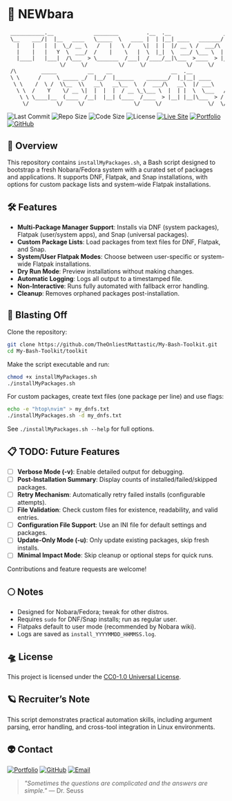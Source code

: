 # 🧰 NEWbara

```txt
 ___________.__             ________         .__  .__                 __   
 \__    ___/|  |__   ____   \_____  \   ____ |  | |__| ____   _______/  |_ 
   |    |   |  |  \_/ __ \   /   |   \ /    \|  | |  |/ __ \ /  ___/\   __\
   |    |   |   Y  \  ___/  /    |    \   |  \  |_|  \  ___/ \___ \  |  |  
   |____|   |___|  /\___  > \_______  /___|  /____/__|\___  >____  > |__|  
                 \/     \/          \/     \/             \/     \/        
 /\        _____          __    __                   __  .__             /\
 \ \      /     \ _____ _/  |__/  |______    _______/  |_|__| ____      / /
  \ \    /  \ /  \\__  \\   __\   __\__  \  /  ___/\   __\  |/ ___\    / / 
   \ \  /    Y    \/ __ \|  |  |  |  / __ \_\___ \  |  | |  \  \___   / /  
    \ \ \____|__  (____  /__|  |__| (____  /____  > |__| |__|\___  > / /   
     \/         \/     \/                \/     \/               \/  \/    
```

![Last Commit](https://img.shields.io/github/last-commit/TheOnliestMattastic/My-Bash-Toolkit?color=bd93f9&style=for-the-badge&labelColor=6272a4)
![Repo Size](https://img.shields.io/github/repo-size/TheOnliestMattastic/My-Bash-Toolkit?color=bd93f9&style=for-the-badge&labelColor=6272a4)
![Code Size](https://img.shields.io/github/languages/code-size/TheOnliestMattastic/My-Bash-Toolkit?color=bd93f9&style=for-the-badge&labelColor=6272a4)
![License](https://img.shields.io/badge/License-CC0--1.0-bd93f9?style=for-the-badge&logo=creativecommons&logoColor=white&labelColor=6272a4)
[![Live Site](https://img.shields.io/badge/Toolkit-Site-bd93f9?style=for-the-badge&logo=githubpages&logoColor=white&labelColor=6272a4)](https://theonliestmattastic.github.io/my-bash-toolkit/)
[![Portfolio](https://img.shields.io/badge/Portfolio-bd93f9?style=for-the-badge&logo=githubpages&logoColor=white&labelColor=6272a4)](https://theonliestmattastic.github.io/)
[![GitHub](https://img.shields.io/badge/GitHub-Profile-bd93f9?style=for-the-badge&logo=github&logoColor=white&labelColor=6272a4)](https://github.com/theonliestmattastic)

## 🔭 Overview

This repository contains `installMyPackages.sh`, a Bash script designed to bootstrap a fresh Nobara/Fedora system with a curated set of packages and applications. It supports DNF, Flatpak, and Snap installations, with options for custom package lists and system-wide Flatpak installations.

## 🛠️ Features

- **Multi-Package Manager Support**: Installs via DNF (system packages), Flatpak (user/system apps), and Snap (universal packages).
- **Custom Package Lists**: Load packages from text files for DNF, Flatpak, and Snap.
- **System/User Flatpak Modes**: Choose between user-specific or system-wide Flatpak installations.
- **Dry Run Mode**: Preview installations without making changes.
- **Automatic Logging**: Logs all output to a timestamped file.
- **Non-Interactive**: Runs fully automated with fallback error handling.
- **Cleanup**: Removes orphaned packages post-installation.

## 🚀 Blasting Off

Clone the repository:

```sh
git clone https://github.com/TheOnliestMattastic/My-Bash-Toolkit.git
cd My-Bash-Toolkit/toolkit
```

Make the script executable and run:

```sh
chmod +x installMyPackages.sh
./installMyPackages.sh
```

For custom packages, create text files (one package per line) and use flags:

```sh
echo -e "htop\nvim" > my_dnfs.txt
./installMyPackages.sh -d my_dnfs.txt
```

See `./installMyPackages.sh --help` for full options.

## 📋 TODO: Future Features

- [ ] **Verbose Mode (-v)**: Enable detailed output for debugging.
- [ ] **Post-Installation Summary**: Display counts of installed/failed/skipped packages.
- [ ] **Retry Mechanism**: Automatically retry failed installs (configurable attempts).
- [ ] **File Validation**: Check custom files for existence, readability, and valid entries.
- [ ] **Configuration File Support**: Use an INI file for default settings and packages.
- [ ] **Update-Only Mode (-u)**: Only update existing packages, skip fresh installs.
- [ ] **Minimal Impact Mode**: Skip cleanup or optional steps for quick runs.

Contributions and feature requests are welcome!

## 🌕 Notes

- Designed for Nobara/Fedora; tweak for other distros.
- Requires `sudo` for DNF/Snap installs; run as regular user.
- Flatpaks default to user mode (recommended by Nobara wiki).
- Logs are saved as `install_YYYYMMDD_HHMMSS.log`.

## 🛸 License

This project is licensed under the [CC0-1.0 Universal License](https://creativecommons.org/publicdomain/zero/1.0/).

## 🪐 Recruiter’s Note

This script demonstrates practical automation skills, including argument parsing, error handling, and cross-tool integration in Linux environments.

## 👽 Contact

[![Portfolio](https://img.shields.io/badge/Portfolio-bd93f9?style=for-the-badge&logo=githubpages&logoColor=white&labelColor=6272a4)](https://theonliestmattastic.github.io/)
[![GitHub](https://img.shields.io/badge/GitHub-Profile-bd93f9?style=for-the-badge&logo=github&logoColor=white&labelColor=6272a4)](https://github.com/theonliestmattastic)
[![Email](https://img.shields.io/badge/Email-matthew.poole485%40gmail.com-bd93f9?style=for-the-badge&logo=gmail&logoColor=white&labelColor=6272a4)](mailto:matthew.poole485@gmail.com)

> *"Sometimes the questions are complicated and the answers are simple."* — Dr. Seuss
